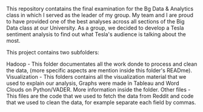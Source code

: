 This repository contatains the final examination for the Bg Data & Analytics class in which I served as the leader of my group. 
My team and I are proud to have provided one of the best analyses across all sections of the Big Data class at our University.
As a group, we decided to develop a Tesla sentiment analysis to find out what Tesla's audience is talking about the most.

This project contains two subfolders:

Hadoop - This folder documentates all the work donde to process and clean the data, (more specific aspects are mention inside this folder's READme).
Visualization - This folders contains all the visualization material that we used to explain our analysis, Graphs were made in Tableau and Word Clouds on Python/VADER. More information inside the folder.
Other files - This files are the code that we used to fetch the data from Reddit and code that we used to clean the data, for example separate each field by commas.
